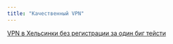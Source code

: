 ```yaml
---
title: "Качественный VPN"
---
```


[VPN в Хельсинки без регистрации за один биг тейсти](https://s3.amazonaws.com/outline-vpn/invite.html#/en/invite/ss%3A%2F%2FY2hhY2hhMjAtaWV0Zi1wb2x5MTMwNTpVWkxsMGQ5cTQzV2s%4065.108.252.166%3A53011%2F%3Foutline%3D1)
